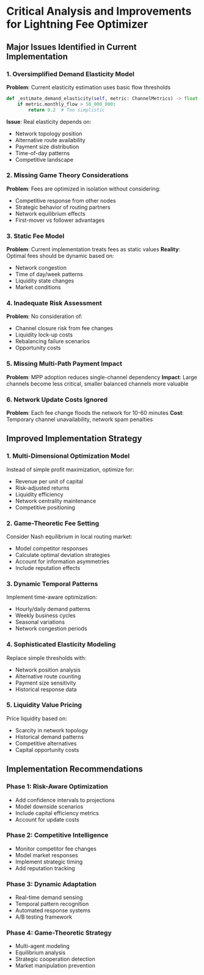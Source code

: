 # Critical Analysis and Improvements for Lightning Fee Optimizer

## Major Issues Identified in Current Implementation

### 1. **Oversimplified Demand Elasticity Model**
**Problem**: Current elasticity estimation uses basic flow thresholds
```python
def _estimate_demand_elasticity(self, metric: ChannelMetrics) -> float:
    if metric.monthly_flow > 50_000_000:
        return 0.2  # Too simplistic
```

**Issue**: Real elasticity depends on:
- Network topology position
- Alternative route availability  
- Payment size distribution
- Time-of-day patterns
- Competitive landscape

### 2. **Missing Game Theory Considerations**
**Problem**: Fees are optimized in isolation without considering:
- Competitive response from other nodes
- Strategic behavior of routing partners
- Network equilibrium effects
- First-mover vs follower advantages

### 3. **Static Fee Model**
**Problem**: Current implementation treats fees as static values
**Reality**: Optimal fees should be dynamic based on:
- Network congestion
- Time of day/week patterns
- Liquidity state changes
- Market conditions

### 4. **Inadequate Risk Assessment**
**Problem**: No consideration of:
- Channel closure risk from fee changes
- Liquidity lock-up costs
- Rebalancing failure scenarios
- Opportunity costs

### 5. **Missing Multi-Path Payment Impact**
**Problem**: MPP adoption reduces single-channel dependency
**Impact**: Large channels become less critical, smaller balanced channels more valuable

### 6. **Network Update Costs Ignored**
**Problem**: Each fee change floods the network for 10-60 minutes
**Cost**: Temporary channel unavailability, network spam penalties

## Improved Implementation Strategy

### 1. **Multi-Dimensional Optimization Model**

Instead of simple profit maximization, optimize for:
- Revenue per unit of capital
- Risk-adjusted returns  
- Liquidity efficiency
- Network centrality maintenance
- Competitive positioning

### 2. **Game-Theoretic Fee Setting**

Consider Nash equilibrium in local routing market:
- Model competitor responses
- Calculate optimal deviation strategies
- Account for information asymmetries
- Include reputation effects

### 3. **Dynamic Temporal Patterns**

Implement time-aware optimization:
- Hourly/daily demand patterns
- Weekly business cycles
- Seasonal variations
- Network congestion periods

### 4. **Sophisticated Elasticity Modeling**

Replace simple thresholds with:
- Network position analysis
- Alternative route counting
- Payment size sensitivity
- Historical response data

### 5. **Liquidity Value Pricing**

Price liquidity based on:
- Scarcity in network topology
- Historical demand patterns
- Competitive alternatives
- Capital opportunity costs

## Implementation Recommendations

### Phase 1: Risk-Aware Optimization
- Add confidence intervals to projections
- Model downside scenarios
- Include capital efficiency metrics
- Account for update costs

### Phase 2: Competitive Intelligence
- Monitor competitor fee changes
- Model market responses
- Implement strategic timing
- Add reputation tracking

### Phase 3: Dynamic Adaptation
- Real-time demand sensing
- Temporal pattern recognition
- Automated response systems
- A/B testing framework

### Phase 4: Game-Theoretic Strategy
- Multi-agent modeling
- Equilibrium analysis
- Strategic cooperation detection
- Market manipulation prevention
